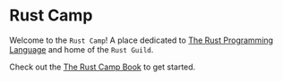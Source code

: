 # Rust Camp

Welcome to the `Rust Camp`! A place dedicated to [The Rust Programming Language](https://www.rust-lang.org/) and home of the `Rust Guild`.

Check out the [The Rust Camp Book](https://camptocamp.github.io/rust-camp/) to get started.
